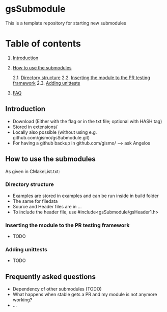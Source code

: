 # gsSubmodule
This is a template repository for starting new submodules


# Table of contents
1. [Introduction](#introduction)
2. [How to use the submodules](#paragraph1)

    2.1. [Directory structure](#subparagraph1)
    2.2. [Inserting the module to the PR testing framework](#subparagraph2)
    2.3. [Adding unittests](#subparagraph3)
    
3. [FAQ](#faq)

## Introduction <a name="introduction"></a>
- Download (Either with the flag or in the txt file; optional with HASH tag)
- Stored in extensions/
- Locally also possible (without using e.g. github.com/gismo/gsSubmodule.git)
- For having a github backup in github.com/gismo/ --> ask Angelos

## How to use the submodules <a name="paragraph1"></a>
As given in CMakeList.txt:

### Directory structure <a name="subparagraph1"></a>
- Examples are stored in examples and can be run inside in build folder
- The same for filedata
- Source and Header files are in ...
- To include the header file, use #include<gsSubmodule/gsHeader1.h>

### Inserting the module to the PR testing framework <a name="subparagraph2"></a>
- TODO

### Adding unittests <a name="subparagraph3"></a>
- TODO

## Frequently asked questions <a name="faq"></a>
- Dependency of other submodules (TODO)
- What happens when stable gets a PR and my module is not anymore working?
- ...

